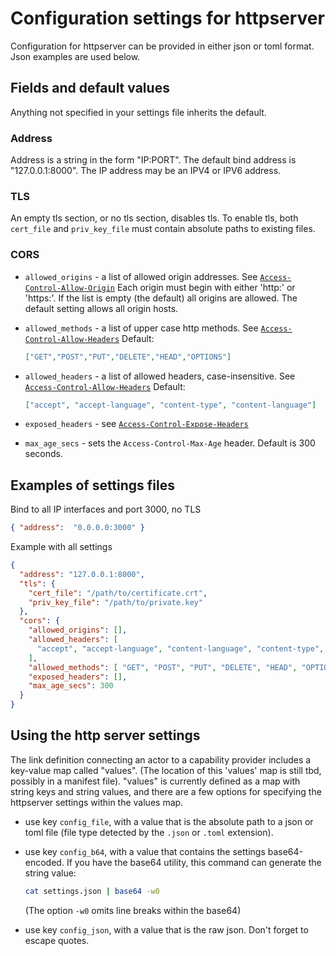 # Configuration settings for httpserver

Configuration for httpserver can be provided in either json or toml format. Json examples are used below.

## Fields and default values

Anything not specified in your settings file inherits the default.

### Address

Address is a string in the form "IP:PORT". The default bind address is "127.0.0.1:8000". The IP address may be an IPV4 or IPV6 address.

### TLS

An empty tls section, or no tls section, disables tls. To enable tls, both `cert_file` and `priv_key_file` must contain absolute paths to existing files.

### CORS

- `allowed_origins` - a list of allowed origin addresses. See [`Access-Control-Allow-Origin`](https://developer.mozilla.org/en-US/docs/Web/HTTP/Headers/Access-Control-Allow-Origin) Each origin must begin with either 'http:' or 'https:'. If the list is empty (the default) all origins are allowed. The default setting allows all origin hosts.
  
- `allowed_methods` - a list of upper case http methods. See [`Access-Control-Allow-Headers`](https://developer.mozilla.org/en-US/docs/Web/HTTP/Headers/Access-Control-Allow-Methods) Default:

  ```json
  ["GET","POST","PUT","DELETE","HEAD","OPTIONS"]
  ```
  
- `allowed_headers` - a list of allowed headers, case-insensitive. See [`Access-Control-Allow-Headers`](https://developer.mozilla.org/en-US/docs/Web/HTTP/Headers/Access-Control-Allow-Headers) Default:

  ```json
  ["accept", "accept-language", "content-type", "content-language"]
  ```

- `exposed_headers` - see [`Access-Control-Expose-Headers`](https://developer.mozilla.org/en-US/docs/Web/HTTP/Headers/Access-Control-Expose-Headers)

- `max_age_secs` - sets the `Access-Control-Max-Age` header. Default is 300 seconds.


## Examples of settings files

Bind to all IP interfaces and port 3000, no TLS

```json
{ "address":  "0.0.0.0:3000" }
```

Example with all settings

```json
{
  "address": "127.0.0.1:8000",
  "tls": {
    "cert_file": "/path/to/certificate.crt",
    "priv_key_file": "/path/to/private.key"
  },
  "cors": {
    "allowed_origins": [],
    "allowed_headers": [
      "accept", "accept-language", "content-language", "content-type", "x-custome-header"
    ],
    "allowed_methods": [ "GET", "POST", "PUT", "DELETE", "HEAD", "OPTIONS" ],
    "exposed_headers": [],
    "max_age_secs": 300
  }
}
```

## Using the http server settings

The link definition connecting an actor to a capability provider includes a key-value map called "values". (The location of this 'values' map is still tbd, possibly in a manifest file). "values" is currently defined as a map with string keys and string values, and there are a few options for specifying the httpserver settings within the values map.

- use key `config_file`, with a value that is the absolute path to a json or toml file (file type detected by the `.json` or `.toml` extension). 

- use key `config_b64`, with a value that contains the settings base64-encoded. If you have the base64 utility, this command can generate the string value:
  ```sh
  cat settings.json | base64 -w0
  ```
  (The option `-w0` omits line breaks within the base64)

- use key `config_json`, with a value that is the raw json. Don't forget to escape quotes.